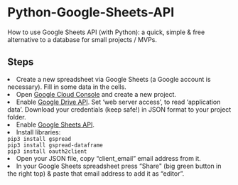 # Python-Google-Sheets-API
How to use Google Sheets API (with Python): a quick, simple & free alternative to a database for small projects / MVPs.<br>

<h2>Steps</h2>
<li>Create a new spreadsheet via Google Sheets (a Google account is necessary). Fill in some data in the cells.</li>
<li>Open <a href="http://console.cloud.google.com/">Google Cloud Console</a> and create a new project.</li>
<li>Enable <a href="https://console.cloud.google.com/apis/library/drive.googleapis.com">Google Drive API</a>.  Set ‘web server access’, to read ‘application data’. Download your credentials (keep safe!) in JSON format to your project folder.</li>
<li>Enable <a href="http://console.cloud.google.com/apis/library/sheets.googleapis.com">Google Sheets API</a>.</li> 
<li>Install libraries:</li>
<code>pip3 install gspread</code><br>
<code>pip3 install gspread-dataframe</code><br>
<code>pip3 install oauth2client</code><br>
<li>Open your JSON file, copy “client_email” email address from it.</li>
<li>In your Google Sheets spreadsheet press “Share" (big green button in the right top) & paste that email address to add it as “editor”.</li>
